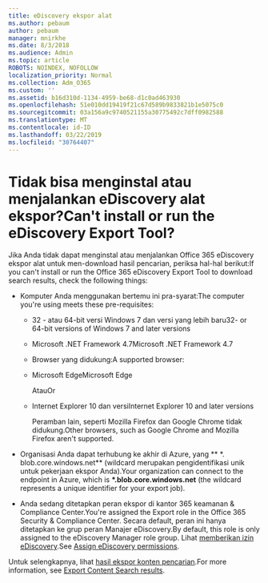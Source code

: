 ```yaml
---
title: eDiscovery ekspor alat
ms.author: pebaum
author: pebaum
manager: mnirkhe
ms.date: 8/3/2018
ms.audience: Admin
ms.topic: article
ROBOTS: NOINDEX, NOFOLLOW
localization_priority: Normal
ms.collection: Adm_O365
ms.custom: ''
ms.assetid: b16d310d-1134-4959-be68-d1c0ad463930
ms.openlocfilehash: 51e010dd19419f21c67d589b9833821b1e5075c0
ms.sourcegitcommit: 03a156a9c9740521155a30775492c7dff0982588
ms.translationtype: MT
ms.contentlocale: id-ID
ms.lasthandoff: 03/22/2019
ms.locfileid: "30764407"
---
```

# <a name="cant-install-or-run-the-ediscovery-export-tool"></a><span data-ttu-id="668f3-102">Tidak bisa menginstal atau menjalankan eDiscovery alat ekspor?</span><span class="sxs-lookup"><span data-stu-id="668f3-102">Can't install or run the eDiscovery Export Tool?</span></span>

<span data-ttu-id="668f3-103">Jika Anda tidak dapat menginstal atau menjalankan Office 365 eDiscovery ekspor alat untuk men-download hasil pencarian, periksa hal-hal berikut:</span><span class="sxs-lookup"><span data-stu-id="668f3-103">If you can't install or run the Office 365 eDiscovery Export Tool to download search results, check the following things:</span></span>
  
- <span data-ttu-id="668f3-104">Komputer Anda menggunakan bertemu ini pra-syarat:</span><span class="sxs-lookup"><span data-stu-id="668f3-104">The computer you're using meets these pre-requisites:</span></span>
    
  - <span data-ttu-id="668f3-105">32 - atau 64-bit versi Windows 7 dan versi yang lebih baru</span><span class="sxs-lookup"><span data-stu-id="668f3-105">32- or 64-bit versions of Windows 7 and later versions</span></span>
    
  - <span data-ttu-id="668f3-106">Microsoft .NET Framework 4.7</span><span class="sxs-lookup"><span data-stu-id="668f3-106">Microsoft .NET Framework 4.7</span></span>
    
  - <span data-ttu-id="668f3-107">Browser yang didukung:</span><span class="sxs-lookup"><span data-stu-id="668f3-107">A supported browser:</span></span>
    
  - <span data-ttu-id="668f3-108">Microsoft Edge</span><span class="sxs-lookup"><span data-stu-id="668f3-108">Microsoft Edge</span></span>
    
    <span data-ttu-id="668f3-109">Atau</span><span class="sxs-lookup"><span data-stu-id="668f3-109">Or</span></span>
    
  - <span data-ttu-id="668f3-110">Internet Explorer 10 dan versi</span><span class="sxs-lookup"><span data-stu-id="668f3-110">Internet Explorer 10 and later versions</span></span>
    
    <span data-ttu-id="668f3-111">Peramban lain, seperti Mozilla Firefox dan Google Chrome tidak didukung.</span><span class="sxs-lookup"><span data-stu-id="668f3-111">Other browsers, such as Google Chrome and Mozilla Firefox aren't supported.</span></span>
    
- <span data-ttu-id="668f3-112">Organisasi Anda dapat terhubung ke akhir di Azure, yang \*\* \*. blob.core.windows.net\*\* (wildcard merupakan pengidentifikasi unik untuk pekerjaan ekspor Anda).</span><span class="sxs-lookup"><span data-stu-id="668f3-112">Your organization can connect to the endpoint in Azure, which is **\*.blob.core.windows.net** (the wildcard represents a unique identifier for your export job).</span></span> 
    
- <span data-ttu-id="668f3-113">Anda sedang ditetapkan peran ekspor di kantor 365 keamanan &amp; Compliance Center.</span><span class="sxs-lookup"><span data-stu-id="668f3-113">You're assigned the Export role in the Office 365 Security &amp; Compliance Center.</span></span> <span data-ttu-id="668f3-114">Secara default, peran ini hanya ditetapkan ke grup peran Manajer eDiscovery.</span><span class="sxs-lookup"><span data-stu-id="668f3-114">By default, this role is only assigned to the eDiscovery Manager role group.</span></span> <span data-ttu-id="668f3-115">Lihat [memberikan izin eDiscovery](https://support.office.com/article/assign-ediscovery-permissions-in-the-office-365-security-compliance-center-5b9a067b-9d2e-4aa5-bb33-99d8c0d0b5d7#moreinfo).</span><span class="sxs-lookup"><span data-stu-id="668f3-115">See [Assign eDiscovery permissions](https://support.office.com/article/assign-ediscovery-permissions-in-the-office-365-security-compliance-center-5b9a067b-9d2e-4aa5-bb33-99d8c0d0b5d7#moreinfo).</span></span>
    
<span data-ttu-id="668f3-116">Untuk selengkapnya, lihat [hasil ekspor konten pencarian](https://support.office.com/article/Export-Content-Search-results-from-the-Office-365-Security-Compliance-Center-ed48d448-3714-4c42-85f5-10f75f6a4278).</span><span class="sxs-lookup"><span data-stu-id="668f3-116">For more information, see [Export Content Search results](https://support.office.com/article/Export-Content-Search-results-from-the-Office-365-Security-Compliance-Center-ed48d448-3714-4c42-85f5-10f75f6a4278).</span></span>
  

